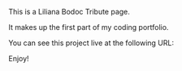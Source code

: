 This is a Liliana Bodoc Tribute page.

It makes up the first part of my coding portfolio.

You can see this project live at the following URL:



Enjoy!
